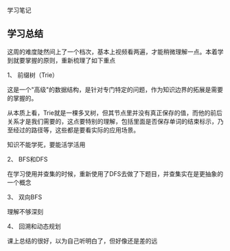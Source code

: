学习笔记

## 学习总结

这周的难度陡然间上了一个档次，基本上视频看两遍，才能稍微理解一点。本着学到就要掌握的原则，重新梳理了如下重点

1、 前缀树（Trie）

这是一个"高级"的数据结构，是针对专门特定的问题，作为知识边界的拓展是需要的掌握的。

从本质上看，Trie就是一棵多叉树，但其节点里并没有真正保存的值，而他的前后关系才是我们需要的，这点要特别的理解，包括里面是否保存单词的结束标示，乃至经过的路径等，这些都是要看实际的应用场景。

知识不能学死，要能活学活用

2、 BFS和DFS

在学习使用并查集的时候，重新使用了DFS去做了下题目，并查集实在是更抽象的一个概念

3、 双向BFS

理解不够深刻

4、 回溯和动态规划

课上总结的很好，以为自己听明白了，但好像还是差的远
